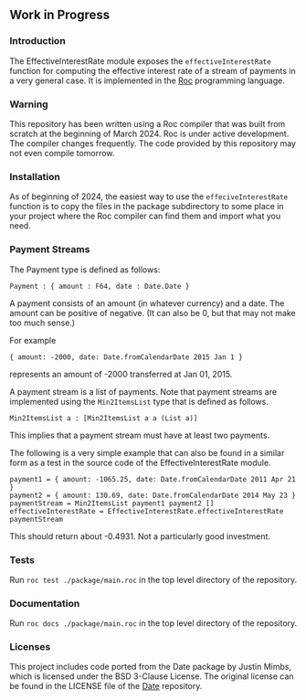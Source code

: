## Work in Progress

### Introduction

The EffectiveInterestRate module exposes the `effectiveInterestRate`
function for computing the effective interest rate of a stream of
payments in a very general case. It is implemented in the
[Roc](https://www.roc-lang.org/) programming language.

### Warning

This repository has been written using a Roc compiler that was built
from scratch at the beginning of March 2024. Roc is under active
development. The compiler changes frequently. The code provided by
this repository may not even compile tomorrow.

### Installation

As of beginning of 2024, the easiest way to use the
`effeciveInterestRate` function is to copy the files in the package
subdirectory to some place in your project where the Roc compiler can
find them and import what you need.

### Payment Streams

The Payment type is defined as follows:
```roc
Payment : { amount : F64, date : Date.Date }
```
A payment consists of an amount (in whatever currency) and a date. The
amount can be positive of negative. (It can also be 0, but that may
not make too much sense.)

For example
```roc
{ amount: -2000, date: Date.fromCalendarDate 2015 Jan 1 }
```
represents an amount of -2000 transferred at Jan 01, 2015.

A payment stream is a list of payments. Note that payment streams are
implemented using the `Min2ItemsList` type that is defined as follows.
```roc
Min2ItemsList a : [Min2ItemsList a a (List a)]
```
This implies that a payment stream must have at least two payments.

The following is a very simple example that can also be found in a
similar form as a test in the source code of the EffectiveInterestRate
module.
```roc
payment1 = { amount: -1065.25, date: Date.fromCalendarDate 2011 Apr 21 }
payment2 = { amount: 130.69, date: Date.fromCalendarDate 2014 May 23 }
paymentStream = Min2ItemsList payment1 payment2 []
effectiveInterestRate = EffectiveInterestRate.effectiveInterestRate paymentStream
```
This should return about -0.4931. Not a particularly good investment.

### Tests

Run `roc test ./package/main.roc` in the top level directory of the
repository.

### Documentation

Run `roc docs ./package/main.roc` in the top level directory of the
repository.

### Licenses

This project includes code ported from the Date package by Justin
Mimbs, which is licensed under the BSD 3-Clause License. The original
license can be found in the LICENSE file of the
[Date](https://github.com/justinmimbs/date) repository.
